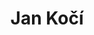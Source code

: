---
layout: page
title: Jan Kočí
description: Assessment of international drug development 
img: 
importance: 7
category: current
redirect: https://hruska-lab.github.io/team/
---